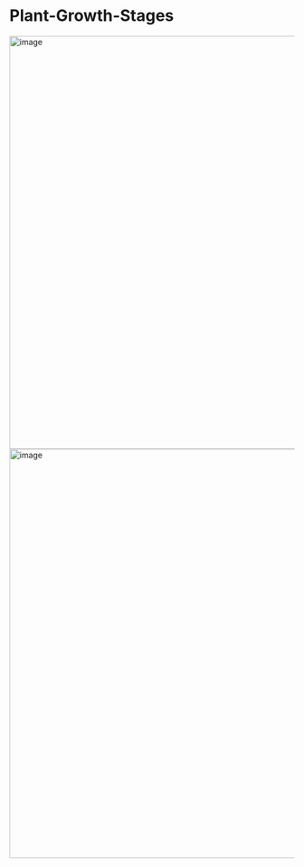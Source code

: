 # Plant-Growth-Stages
<img width="1252" height="731" alt="image" src="https://github.com/user-attachments/assets/9c9bc174-c570-4e8e-b8f5-e60dce37a255" />
<img width="1252" height="724" alt="image" src="https://github.com/user-attachments/assets/803ffea6-a3f8-471b-ac0f-f4ece35f4802" />

